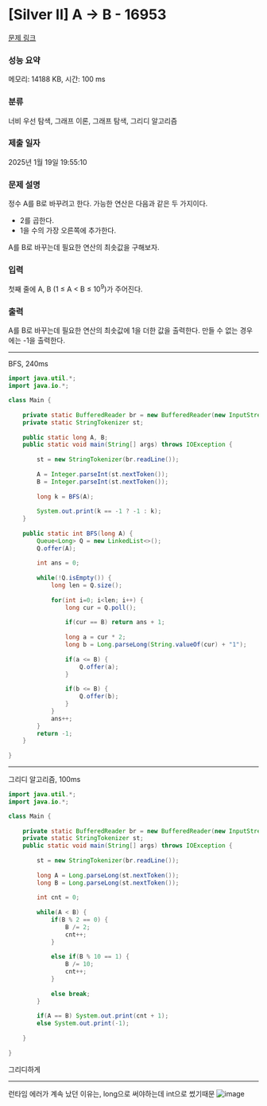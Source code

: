 # [Silver II] A → B - 16953 

[문제 링크](https://www.acmicpc.net/problem/16953) 

### 성능 요약

메모리: 14188 KB, 시간: 100 ms

### 분류

너비 우선 탐색, 그래프 이론, 그래프 탐색, 그리디 알고리즘

### 제출 일자

2025년 1월 19일 19:55:10

### 문제 설명

<p>정수 A를 B로 바꾸려고 한다. 가능한 연산은 다음과 같은 두 가지이다.</p>

<ul>
	<li>2를 곱한다.</li>
	<li>1을 수의 가장 오른쪽에 추가한다. </li>
</ul>

<p>A를 B로 바꾸는데 필요한 연산의 최솟값을 구해보자.</p>

### 입력 

 <p>첫째 줄에 A, B (1 ≤ A < B ≤ 10<sup>9</sup>)가 주어진다.</p>

### 출력 

 <p>A를 B로 바꾸는데 필요한 연산의 최솟값에 1을 더한 값을 출력한다. 만들 수 없는 경우에는 -1을 출력한다.</p>

---

BFS, 240ms

```java
import java.util.*;
import java.io.*;

class Main {
    
    private static BufferedReader br = new BufferedReader(new InputStreamReader(System.in));
    private static StringTokenizer st;
    
    public static long A, B;
    public static void main(String[] args) throws IOException {
        
        st = new StringTokenizer(br.readLine());
        
        A = Integer.parseInt(st.nextToken());
        B = Integer.parseInt(st.nextToken());
        
        long k = BFS(A);
        
        System.out.print(k == -1 ? -1 : k);
    }
    
    public static int BFS(long A) {
        Queue<Long> Q = new LinkedList<>();
        Q.offer(A);
        
        int ans = 0;
        
        while(!Q.isEmpty()) {
            long len = Q.size();
            
            for(int i=0; i<len; i++) {
                long cur = Q.poll();
                
                if(cur == B) return ans + 1;
                
                long a = cur * 2;
                long b = Long.parseLong(String.valueOf(cur) + "1");
                
                if(a <= B) {
                    Q.offer(a);
                }
                
                if(b <= B) {
                    Q.offer(b);
                }
            }
            ans++;
        }
        return -1;
    }
    
}


```

---

그리디 알고리즘, 100ms

```java
import java.util.*;
import java.io.*;

class Main {
    
    private static BufferedReader br = new BufferedReader(new InputStreamReader(System.in));
    private static StringTokenizer st;
    public static void main(String[] args) throws IOException {
        
        st = new StringTokenizer(br.readLine());
        
        long A = Long.parseLong(st.nextToken());
        long B = Long.parseLong(st.nextToken());
        
        int cnt = 0;
        
        while(A < B) {
            if(B % 2 == 0) {
                B /= 2;
                cnt++;
            }
            
            else if(B % 10 == 1) {
                B /= 10;
                cnt++;
            }
            
            else break;
        }
        
        if(A == B) System.out.print(cnt + 1);
        else System.out.print(-1);
        
    }
    
}
```
그리디하게

---

 런타임 에러가 계속 났던 이유는, long으로 써야하는데 int으로 썼기때문
![image](https://github.com/user-attachments/assets/374b4057-cc00-4c08-b78b-9ed7680a3f0f)

